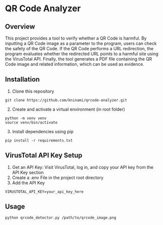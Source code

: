 # QR Code Analyzer

## Overview 
This project provides a tool to verify whether a QR Code is harmful. By inputting a QR Code image as a parameter to the program, users can check the safety of the QR Code. If the QR Code performs a URL redirection, the program evaluates whether the redirected URL points to a harmful site using the VirusTotal API. Finally, the tool generates a PDF file containing the QR Code image and related information, which can be used as evidence.

## Installation 

1. Clone this repository
```
git clone https://github.com/kninami/qrcode-analyzer.git
```

2. Create and activate a virtual environment (in root folder)
```
python -m venv venv
source venv/bin/activate
```

3. Install dependencies using pip
```
pip install -r requirements.txt
```

## VirusTotal API Key Setup
1.	Get an API Key: Visit VirusTotal, log in, and copy your API key from the API Key section
2.	Create a .env File in the project root directory
3.	Add the API Key
```
VIRUSTOTAL_API_KEY=your_api_key_here
```

## Usage

```
python qrcode_detector.py /path/to/qrcode_image.png
```